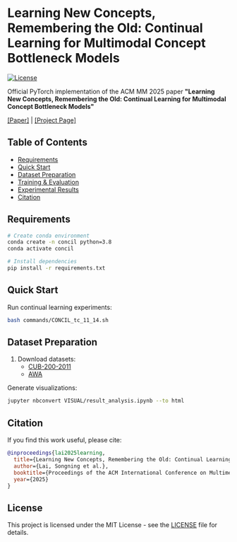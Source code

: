 # Learning New Concepts, Remembering the Old: Continual Learning for Multimodal Concept Bottleneck Models

[![License](https://img.shields.io/badge/License-MIT-blue.svg)](https://opensource.org/licenses/MIT)

Official PyTorch implementation of the ACM MM 2025 paper **"Learning New Concepts, Remembering the Old: Continual Learning for Multimodal Concept Bottleneck Models"**

[[Paper]](https://arxiv.org/abs/xxx) | [[Project Page]](https://github.com/xll0328/CONCIL---ACM-MM-2025-BNI-Track-/)


## Table of Contents
- [Requirements](#requirements)
- [Quick Start](#quick-start)
- [Dataset Preparation](#dataset-preparation) 
- [Training & Evaluation](#training--evaluation)
- [Experimental Results](#experimental-results)
- [Citation](#citation)

## Requirements
```bash
# Create conda environment
conda create -n concil python=3.8
conda activate concil

# Install dependencies
pip install -r requirements.txt
```

## Quick Start
Run continual learning experiments:
```bash
bash commands/CONCIL_tc_11_14.sh
```

## Dataset Preparation
1. Download datasets:
   - [CUB-200-2011](http://www.vision.caltech.edu/visipedia/CUB-200-2011.html)
   - [AWA](https://www.image-net.org/)


Generate visualizations:
```bash
jupyter nbconvert VISUAL/result_analysis.ipynb --to html
```

## Citation
If you find this work useful, please cite:
```bibtex
@inproceedings{lai2025learning,
  title={Learning New Concepts, Remembering the Old: Continual Learning for Multimodal Concept Bottleneck Models},
  author={Lai, Songning et al.},
  booktitle={Proceedings of the ACM International Conference on Multimedia},
  year={2025}
}
```

## License
This project is licensed under the MIT License - see the [LICENSE](LICENSE) file for details.
```

